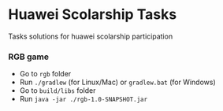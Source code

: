 # Huawei Scolarship Tasks
Tasks solutions for huawei scolarship participation
### RGB game
- Go to `rgb` folder
- Run `./gradlew` (for Linux/Mac) or `gradlew.bat` (for Windows)
- Go to `build/libs` folder
- Run `java -jar ./rgb-1.0-SNAPSHOT.jar`
